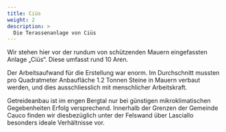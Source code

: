 ```yaml
---
title: Ciüs
weight: 2
description: >
  Die Terassenanlage von Ciüs
---
```


Wir stehen hier vor der rundum von schützenden
Mauern eingefassten Anlage „Ciüs“. Diese umfasst rund 10 Aren.

Der Arbeitsaufwand für die Erstellung war enorm. Im Durchschnitt
mussten pro Quadratmeter Anbaufläche 1.2 Tonnen Steine in Mauern 
verbaut werden, und dies ausschliesslich mit menschlicher
Arbeitskraft.

Getreideanbau ist im engen Bergtal nur bei günstigen
mikroklimatischen Gegebenheiten Erfolg versprechend. Innerhalb
der Grenzen der Gemeinde Cauco finden wir diesbezüglich unter der
Felswand über Lasciallo besonders ideale Verhältnisse vor.
